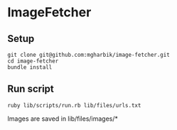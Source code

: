 # ImageFetcher

## Setup

```
git clone git@github.com:mgharbik/image-fetcher.git
cd image-fetcher
bundle install
```

## Run script

```
ruby lib/scripts/run.rb lib/files/urls.txt
```

Images are saved in lib/files/images/*
